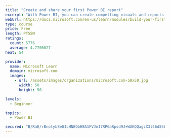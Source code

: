 ```yaml
---
title: "Create and share your first Power BI report"
excerpt: "With Power BI, you can create compelling visuals and reports. In this module, you learn how to use Power BI Desktop to connect to data, build visuals, and create a report that you can share with others in your organization. You then learn how to publish the report to the Power BI service, so that others can see your insights and benefit from your work."
webUrl: https://docs.microsoft.com/en-us/learn/modules/build-your-first-power-bi-report/
type: course
price: Free
length: PT55M
ratings:
  count: 5776
  average: 4.7706027
heat: 54

provider:
  name: Microsoft Learn
  domain: microsoft.com
  images:
    - url: /assets/images/organizations/microsoft.com-50x50.jpg
      width: 50
      height: 50

levels:
  - Beginner

topics:
  - Power BI

secured: "B/RaE/rBnolybEeGILHNEObH8A1FVJmI7RPGaRpsd9J+WUKQQagzX3l56dS5bDcmFxoIAQJorAypqZdmrf2RzpiIXsCVZ4PCFkvXKIfbjq2uT40nIiOQJrMboYpph2Sw3weLCmq1S5UmpMbKMMdNFOorI9ouMPDd/BtMHKNr3Li20vl3xN8er3pS6yg3CBVEflfnguW9NhN4cSUGg2Nn51LG7HWC4Mpg189Hf3YboZ5RBn7A9UcaS/7+/uUUvTvna9mzk7AGM+kcByZvdYOzwww3sPudAjUBTj4ePzv7TGkiDFkO8vV5tsLAj74/x8E63tMiSlt1Kkdge7St5hhWiaF+KoeVHl7n093kYAmk8TWYJlaOFthPMKhmBHhyGW+U2sQnuW5llypbsnsMwS00/O79BEn0/pnoaB06GRSFBnY=;Meu9SVzuNQsstslROxhLrA=="
---
```


